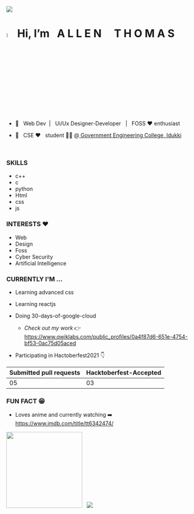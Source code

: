 ![](https://komarev.com/ghpvc/?username=coding-sorcerer-1&style=flat-square)
# <img src="https://camo.githubusercontent.com/35d3d11359a49bf12aebb834cc13fd81b95eff4e/68747470733a2f2f6d656469612e67697068792e636f6d2f6d656469612f6876524a434c467a6361737252346961377a2f67697068792e676966" height="5.4%" width="4.4%"> Hi,  **I’m &nbsp;  A L L E N** &nbsp; &nbsp; **T H O M A S**

- 👀 &nbsp; Web Dev &nbsp;| &nbsp; Ui/Ux Designer-Developer &nbsp; | &nbsp; FOSS :heart: enthusiast

- 🌱 &nbsp; CSE  ❤️ &nbsp; student 🧑‍💻  @<a  href="https://www.gecidukki.ac.in/" > Government Engineering College, Idukki </a>
<br>

### SKILLS
- c++
- c
- python
- Html
- css
- js

### INTERESTS ❤️
- Web
- Design
- Foss
- Cyber Security
- Artificial Intelligence

### CURRENTLY I'M ... 
- Learning advanced css
- Learning reactjs
- Doing 30-days-of-google-cloud

    * _Check out my work_ 👉  https://www.qwiklabs.com/public_profiles/0a4f87d6-651e-4754-bf53-0ac75d05aced
        
- Participating in Hactoberfest2021 👇
   
|**Submitted pull requests**|**Hacktoberfest-Accepted**|
|:---|:---|
|05|03 |

     

### FUN FACT 😁
- Loves anime and currently watching ➡️ https://www.imdb.com/title/tt6342474/



 <img height="200em" src="https://github-readme-stats-eight-theta.vercel.app/api?username=coding-sorcerer-1&theme=chartreuse-dark&show_icons=true&include_all_commits=true&count_private=true"/> &nbsp; <img src="https://github-readme-stats.vercel.app/api/top-langs/?username=coding-sorcerer-1&theme=chartreuse-dark"/>
 





